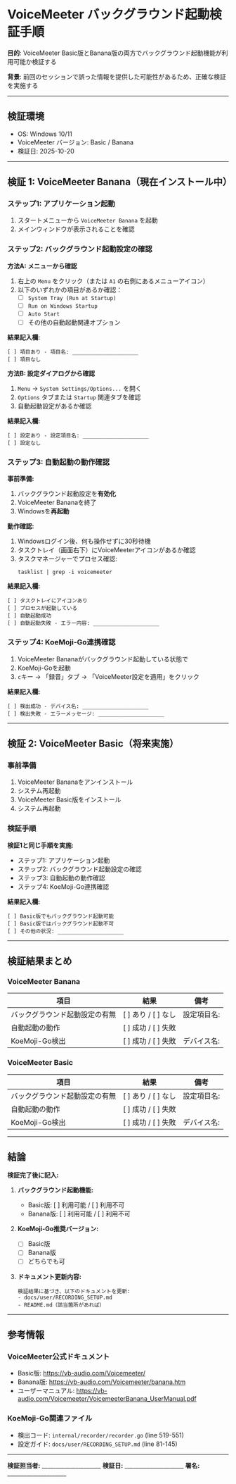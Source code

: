 # VoiceMeeter バックグラウンド起動検証手順

**目的**: VoiceMeeter Basic版とBanana版の両方でバックグラウンド起動機能が利用可能か検証する

**背景**: 前回のセッションで誤った情報を提供した可能性があるため、正確な検証を実施する

---

## 検証環境

- OS: Windows 10/11
- VoiceMeeter バージョン: Basic / Banana
- 検証日: 2025-10-20

---

## 検証 1: VoiceMeeter Banana（現在インストール中）

### ステップ1: アプリケーション起動

1. スタートメニューから `VoiceMeeter Banana` を起動
2. メインウィンドウが表示されることを確認

### ステップ2: バックグラウンド起動設定の確認

**方法A: メニューから確認**
1. 右上の `Menu` をクリック（または `A1` の右側にあるメニューアイコン）
2. 以下のいずれかの項目があるか確認：
   - ☐ `System Tray (Run at Startup)`
   - ☐ `Run on Windows Startup`
   - ☐ `Auto Start`
   - ☐ その他の自動起動関連オプション

**結果記入欄:**
```
[ ] 項目あり - 項目名: _____________________
[ ] 項目なし
```

**方法B: 設定ダイアログから確認**
1. `Menu` → `System Settings/Options...` を開く
2. `Options` タブまたは `Startup` 関連タブを確認
3. 自動起動設定があるか確認

**結果記入欄:**
```
[ ] 設定あり - 設定項目名: _____________________
[ ] 設定なし
```

### ステップ3: 自動起動の動作確認

**事前準備:**
1. バックグラウンド起動設定を**有効化**
2. VoiceMeeter Bananaを終了
3. Windowsを**再起動**

**動作確認:**
1. Windowsログイン後、何も操作せずに30秒待機
2. タスクトレイ（画面右下）にVoiceMeeterアイコンがあるか確認
3. タスクマネージャーでプロセス確認:
   ```
   tasklist | grep -i voicemeeter
   ```

**結果記入欄:**
```
[ ] タスクトレイにアイコンあり
[ ] プロセスが起動している
[ ] 自動起動成功
[ ] 自動起動失敗 - エラー内容: _____________________
```

### ステップ4: KoeMoji-Go連携確認

1. VoiceMeeter Bananaがバックグラウンド起動している状態で
2. KoeMoji-Goを起動
3. `c`キー → 「録音」タブ → 「VoiceMeeter設定を適用」をクリック

**結果記入欄:**
```
[ ] 検出成功 - デバイス名: _____________________
[ ] 検出失敗 - エラーメッセージ: _____________________
```

---

## 検証 2: VoiceMeeter Basic（将来実施）

### 事前準備

1. VoiceMeeter Bananaをアンインストール
2. システム再起動
3. VoiceMeeter Basic版をインストール
4. システム再起動

### 検証手順

**検証1と同じ手順を実施:**
- ステップ1: アプリケーション起動
- ステップ2: バックグラウンド起動設定の確認
- ステップ3: 自動起動の動作確認
- ステップ4: KoeMoji-Go連携確認

**結果記入欄:**
```
[ ] Basic版でもバックグラウンド起動可能
[ ] Basic版ではバックグラウンド起動不可
[ ] その他の状況: _____________________
```

---

## 検証結果まとめ

### VoiceMeeter Banana

| 項目 | 結果 | 備考 |
|------|------|------|
| バックグラウンド起動設定の有無 | [ ] あり / [ ] なし | 設定項目名: |
| 自動起動の動作 | [ ] 成功 / [ ] 失敗 | |
| KoeMoji-Go検出 | [ ] 成功 / [ ] 失敗 | デバイス名: |

### VoiceMeeter Basic

| 項目 | 結果 | 備考 |
|------|------|------|
| バックグラウンド起動設定の有無 | [ ] あり / [ ] なし | 設定項目名: |
| 自動起動の動作 | [ ] 成功 / [ ] 失敗 | |
| KoeMoji-Go検出 | [ ] 成功 / [ ] 失敗 | デバイス名: |

---

## 結論

**検証完了後に記入:**

1. **バックグラウンド起動機能:**
   - Basic版: [ ] 利用可能 / [ ] 利用不可
   - Banana版: [ ] 利用可能 / [ ] 利用不可

2. **KoeMoji-Go推奨バージョン:**
   - [ ] Basic版
   - [ ] Banana版
   - [ ] どちらでも可

3. **ドキュメント更新内容:**
   ```
   検証結果に基づき、以下のドキュメントを更新:
   - docs/user/RECORDING_SETUP.md
   - README.md（該当箇所があれば）
   ```

---

## 参考情報

### VoiceMeeter公式ドキュメント

- Basic版: https://vb-audio.com/Voicemeeter/
- Banana版: https://vb-audio.com/Voicemeeter/banana.htm
- ユーザーマニュアル: https://vb-audio.com/Voicemeeter/VoicemeeterBanana_UserManual.pdf

### KoeMoji-Go関連ファイル

- 検出コード: `internal/recorder/recorder.go` (line 519-551)
- 設定ガイド: `docs/user/RECORDING_SETUP.md` (line 81-145)

---

**検証担当者:** _____________________
**検証日:** _____________________
**署名:** _____________________

